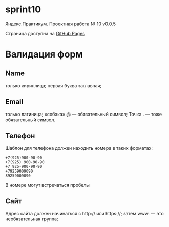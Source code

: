 # sprint10

Яндекс.Практикум. Проектная работа № 10
v0.0.5 

Страница доступна на [GitHub Pages](https://artemzxc13.github.io/sprint10/)


# Валидация форм


## Name
только кириллица;
первая буква заглавная;

## Email
только латиница;
«собака» @ — обязательный символ;
Точка . — тоже обязательный символ.

##  Телефон
Шаблон для телефона должен находить номера в таких форматах:

    +7(925)900-90-90
    +7(925) 900-90-90
    +7 925-900-90-90
    +79259009090
    89259009090
В номере могут встречаться пробелы

## Сайт
Адрес сайта должен начинаться с http:// или https://;
затем www. — это необязательная группа;
